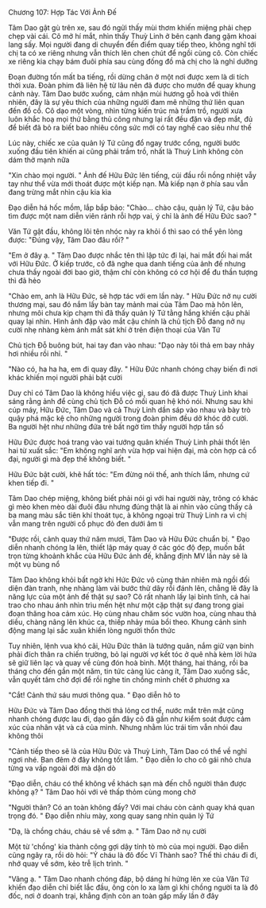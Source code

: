 




Chương 107: Hợp Tác Với Ảnh Đế

Tâm Dao gật gù trên xe, sau đó ngửi thấy mùi thơm khiến miệng phải chẹp chẹp vài cái. Cô mở hí mắt, nhìn thấy Thuỳ Linh ở bên cạnh đang gặm khoai lang sấy. Mọi người đang di chuyển đến điểm quay tiếp theo, không nghĩ tới chị ta có xe riêng nhưng vẫn thích lên chen chút để ngồi cùng cô. Còn chiếc xe riêng kia chạy bám đuôi phía sau cùng đống đồ mà chị cho là nghỉ dưỡng

Đoạn đường tốn mất ba tiếng, rồi dừng chân ở một nơi được xem là di tích thời xưa. Đoàn phim đã liên hệ từ lâu nên đã được cho mướn để quay khung cảnh này. Tâm Dao bước xuống, cảm nhận mùi hương gỗ hoà với thiên nhiên, đây là sự yêu thích của những người đam mê những thứ liên quan đến đồ cổ. Cô dạo một vòng, nhìn từng kiến trúc mà trầm trồ, người xưa luôn khắc hoạ mọi thứ bằng thủ công nhưng lại rất đều đặn và đẹp mắt, đủ để biết đã bỏ ra biết bao nhiêu công sức mới có tay nghề cao siêu như thế

Lúc này, chiếc xe của quản lý Tứ cũng đổ ngay trước cổng, người bước xuống đầu tiên khiến ai cũng phải trầm trồ, nhất là Thuỳ Linh không còn dám thở mạnh nữa

"Xin chào mọi người. " Ảnh đế Hữu Đức lên tiếng, cúi đầu rồi nồng nhiệt vẫy tay như thể vừa mới thoát được một kiếp nạn. Mà kiếp nạn ở phía sau vẫn đang trừng mắt nhìn cậu kia kìa

Đạo diễn há hốc mồm, lắp bắp bảo: "Chào... chào cậu, quản lý Tứ, cậu bảo tìm được một nam diễn viên rảnh rỗi hợp vai, ý chỉ là ảnh đế Hữu Đức sao? "

Văn Tứ gật đầu, không lôi tên nhóc này ra khỏi ổ thì sao có thể yên lòng được: "Đúng vậy, Tâm Dao đâu rồi? "

"Em ở đây ạ. " Tâm Dao được nhắc tên thì lập tức đi lại, hai mắt đối hai mắt với Hữu Đức. Ở kiếp trước, cô đã nghe qua danh tiếng của ảnh đế nhưng chưa thấy ngoài đời bao giờ, thậm chí còn không có cơ hội để đu thần tượng thì đã hẻo

"Chào em, anh là Hữu Đức, sẽ hợp tác với em lần này. " Hữu Đức nở nụ cười thương mại, sau đó nắm lấy bàn tay mảnh mai của Tâm Dao mà hôn lên, nhưng môi chưa kịp chạm thì đã thấy quản lý Tứ tằng hắng khiến cậu phải quay lại nhìn. Hình ảnh đập vào mắt cậu chính là chủ tịch Đỗ đang nở nụ cười nhẹ nhàng kèm ánh mắt sát khí ở trên điện thoại của Văn Tứ

Chủ tịch Đỗ buông bút, hai tay đan vào nhau: "Dạo này tôi thả em bay nhảy hơi nhiều rồi nhỉ. "

"Nào có, ha ha ha, em đi quay đây. " Hữu Đức nhanh chóng chạy biến đi nơi khác khiến mọi người phải bật cười

Duy chỉ có Tâm Dao là không hiểu việc gì, sau đó đã được Thuỳ Linh khai sáng rằng ảnh để cùng chủ tịch Đỗ có mối quan hệ khó nói. Nhưng sau khi cúp máy, Hữu Đức, Tâm Dao và cả Thuỳ Linh dần sáp vào nhau và bày trò quậy phá mặc kệ cho những người trong đoàn phim đều dở khóc dở cười. Ba người hệt như những đứa trẻ bất ngờ tìm thấy người hợp tần số

Hữu Đức được hoá trang vào vai tướng quân khiến Thuỳ Linh phải thốt lên hai từ xuất sắc: "Em không nghĩ anh vừa hợp vai hiện đại, mà còn hợp cả cổ đại, người gì mà đẹp thế không biết. "

Hữu Đức bật cười, khẽ hất tóc: "Em đừng nói thế, anh thích lắm, nhưng cứ khen tiếp đi. "


Tâm Dao chép miệng, không biết phải nói gì với hai người này, trông có khác gì mèo khen mèo dài đuôi đâu nhưng đúng thật là ai nhìn vào cũng thấy cả ba mang màu sắc tiên khí thoát tục, à không ngoại trừ Thuỳ Linh ra vì chị vẫn mang trên người cổ phục đỏ đen dưới âm ti

"Được rồi, cảnh quay thứ năm mươi, Tâm Dao và Hữu Đức chuẩn bị. " Đạo diễn nhanh chóng la lên, thiết lập máy quay ở các góc độ đẹp, muốn bắt trọn từng khoảnh khắc của Hữu Đức ảnh đế, khẳng định MV lần này sẽ là một vụ bùng nổ

Tâm Dao không khỏi bất ngờ khi Hức Đức vô cùng thản nhiên mà ngồi đối diện đàn tranh, nhẹ nhàng làm vài bước thử dây rồi đánh lên, chẳng lẽ đây là năng lực của một ảnh đế thật sự sao? Cô rất nhanh lấy lại bình tĩnh, cả hai trao cho nhau ánh nhìn trìu mến hệt như một cặp thật sự đang trong giai đoạn thăng hoa cảm xúc. Họ cùng nhau chăm sóc vườn hoa, cùng nhau thả diều, chàng nâng lên khúc ca, thiếp nhảy múa bồi theo. Khung cảnh sinh động mang lại sắc xuân khiến lòng người thổn thức

Tuy nhiên, lệnh vua khó cãi, Hữu Đức thân là tướng quân, nắm giữ vạn binh phải đích thân ra chiến trường, bỏ lại người vợ kết tóc ở quê nhà kèm lời hứa sẽ giữ liên lạc và quay về cùng đón hoà bình. Một tháng, hai tháng, rồi ba tháng cho đến gần một năm, tin tức càng lúc càng ít, Tâm Dao xuống sắc, vẫn quyết tâm chờ đợi để rồi nghe tin chồng mình chết ở phương xa

"Cắt! Cảnh thứ sáu mươi thông qua. " Đạo diễn hô to

Hữu Đức và Tâm Dao đồng thời thả lỏng cơ thể, nước mắt trên mặt cũng nhanh chóng được lau đi, dạo gần đây cô đã gần như kiểm soát được cảm xúc của nhân vật và cả của mình. Nhưng nhằm lúc trái tim vẫn nhói đau không thôi

"Cảnh tiếp theo sẽ là của Hữu Đức và Thuỳ Linh, Tâm Dao có thể về nghỉ ngơi nhé. Ban đêm ở đây không tốt lắm. " Đạo diễn lo cho cô gái nhỏ chưa từng va vấp ngoài đời mà dặn dò

"Đạo diễn, cháu có thể không về khách sạn mà đến chỗ người thân được không ạ? " Tâm Dao hỏi với vẻ thấp thỏm cùng mong chờ

"Người thân? Có an toàn không đấy? Với mai cháu còn cảnh quay khá quan trọng đó. " Đạo diễn nhíu mày, xong quay sang nhìn quản lý Tứ

"Dạ, là chồng cháu, cháu sẽ về sớm ạ. " Tâm Dao nở nụ cười

Một từ 'chồng' kia thành công gợi dậy tính tò mò của mọi người. Đạo diễn cũng ngây ra, rồi dò hỏi: "Ý cháu là đô đốc Vĩ Thành sao? Thế thì cháu đi đi, nhớ quay về sớm, kẻo trễ lịch trình. "

"Vâng ạ. " Tâm Dao nhanh chóng đáp, bộ dáng hí hửng lên xe của Văn Tứ khiến đạo diễn chỉ biết lắc đầu, ông còn lo xa làm gì khi chồng người ta là đô đốc, nơi ở doanh trại, khẳng định còn an toàn gấp mấy lần ở đây




